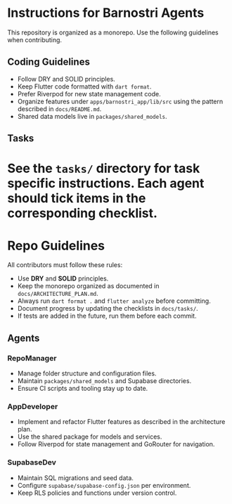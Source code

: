 # Instructions for Barnostri Agents

This repository is organized as a monorepo. Use the following guidelines when contributing.

## Coding Guidelines
- Follow DRY and SOLID principles.
- Keep Flutter code formatted with `dart format`.
- Prefer Riverpod for new state management code.
- Organize features under `apps/barnostri_app/lib/src` using the pattern described in `docs/README.md`.
- Shared data models live in `packages/shared_models`.

## Tasks
See the `tasks/` directory for task specific instructions. Each agent should tick items in the corresponding checklist.
=======
# Repo Guidelines

All contributors must follow these rules:

- Use **DRY** and **SOLID** principles.
- Keep the monorepo organized as documented in `docs/ARCHITECTURE_PLAN.md`.
- Always run `dart format .` and `flutter analyze` before committing.
- Document progress by updating the checklists in `docs/tasks/`.
- If tests are added in the future, run them before each commit.

## Agents

### RepoManager
- Manage folder structure and configuration files.
- Maintain `packages/shared_models` and Supabase directories.
- Ensure CI scripts and tooling stay up to date.

### AppDeveloper
- Implement and refactor Flutter features as described in the architecture plan.
- Use the shared package for models and services.
- Follow Riverpod for state management and GoRouter for navigation.

### SupabaseDev
- Maintain SQL migrations and seed data.
- Configure `supabase/supabase-config.json` per environment.
- Keep RLS policies and functions under version control.

